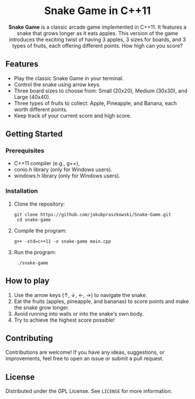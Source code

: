 <h1 align="center">Snake Game in C++11</h1>

<p align="center">
  <strong>Snake Game</strong> is a classic arcade game implemented in C++11. It features a snake that grows longer as it eats apples. This version of the game introduces the exciting twist of having 3 apples, 3 sizes for boards, and 3 types of fruits, each offering different points. How high can you score?
</p>

## Features

- Play the classic Snake Game in your terminal.
- Control the snake using arrow keys.
- Three board sizes to choose from: Small (20x20), Medium (30x30), and Large (40x40).
- Three types of fruits to collect: Apple, Pineapple, and Banana, each worth different points.
- Keep track of your current score and high score.

## Getting Started

### Prerequisites

- C++11 compiler (e.g., g++),
- conio.h library (only for Windows users).
- windows.h library (only for Windows users).

### Installation

1. Clone the repository:

   ```shell
   git clone https://github.com/jakubpraszkowski/Snake-Game.git
    cd snake-game
    ```
2. Compile the program:

   ```shell
   g++ -std=c++11 -o snake-game main.cpp
   ```
3. Run the program:

   ```shell
    ./snake-game
    ```
## How to play
1. Use the arrow keys (↑, ↓, ←, →) to navigate the snake.
2. Eat the fruits (apples, pineapple, and bananas) to score points and make the snake grow longer.
3. Avoid running into walls or into the snake's own body.
4. Try to achieve the highest score possible!

## Contributing
Contributions are welcome! If you have any ideas, suggestions, or improvements, feel free to open an issue or submit a pull request.

## License
Distributed under the GPL License. See `LICENSE` for more information.